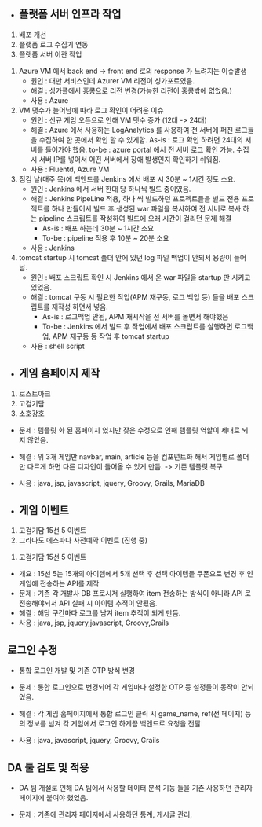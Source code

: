 * ## 플랫폼 서버 인프라 작업
1. 배포 개선
2. 플랫폼 로그 수집기 연동
3. 플랫폼 서버 이관 작업


1) Azure VM 에서 back end -> front end 로의 response 가 느려지는 이슈발생
	* 원인 : 대만 서비스인데 Azurer VM 리전이 싱가포르였음.
	* 해결 : 싱가폴에서 홍콩으로 리전 변경(가능한 리전이 홍콩밖에 없었음.)
	* 사용 : Azure
2) VM 댓수가 늘어남에 따라 로그 확인이 어려운 이슈
	* 원인 : 신규 게임 오픈으로 인해 VM 댓수 증가 (12대 -> 24대)
	* 해결 : Azure 에서 사용하는 LogAnalytics 를 사용하여 전 서버에 퍼진 로그들을 수집하여 한 곳에서 확인 할 수 있게함.
		As-is : 로그 확인 하려면 24대의 서버를 들어가야 했음.
		to-be : azure portal 에서 전 서버 로그 확인 가능. 수집 시 서버 IP를 넣어서 어떤 서버에서 장애 발생인지 확인하기 쉬워짐.
	* 사용 : Fluentd, Azure VM 
3) 점검 날(매주 목)에 백엔드를 Jenkins 에서 배포 시 30분 ~ 1시간 정도 소요.
	* 원인 : Jenkins 에서 서버 한대 당 하나씩 빌드 중이였음.
	* 해결 : Jenkins PipeLine 적용, 하나 씩 빌드하던 프로젝트들을 빌드 전용 프로젝트를 하나 만들어서 빌드 후 생성된 war 파일을 복사하여 전 서버로 복사 하는 pipeline 스크립트를 작성하여 빌드에 오래 시간이 걸리던 문제 해결
		* As-is : 배포 하는데 30분 ~ 1시간 소요
		* To-be : pipeline 적용 후 10분 ~ 20분 소요
	* 사용 : Jenkins
4) tomcat startup 시 tomcat 폴더 안에 있던 log 파일 백업이 안되서 용량이 늘어남.
	* 원인 : 배포 스크립트 확인 시 Jenkins 에서 온 war 파일을 startup 만 시키고 있었음.
	* 해결 :  tomcat 구동 시 필요한 작업(APM 재구동, 로그 백업 등) 들을 배포 스크립트를 재작성 하면서 넣음.
		* As-is : 로그백업 안됨, APM 재시작을 전 서버를 돌면서 해야했음
		* To-be : Jenkins 에서 빌드 후 작업에서 배포 스크립트를 실행하면 로그백업, APM 재구동 등 작업 후 tomcat startup
	* 사용 : shell script


* ## 게임 홈페이지 제작
1. 로스트아크
2. 고검기담
3. 소호강호

* 문제 : 템플릿 화 된 홈페이지 였지만 잦은 수정으로 인해 템플릿 역할이 제대로 되지 않았음.
* 해결 : 위 3개 게임만 navbar, main, article 등을 컴포넌트화 해서 게임별로 폴더만 다르게 하면 다른 디자인이 들어올 수 있게 만듬. -> 기존 템플릿 복구
* 사용 : java, jsp, javascript, jquery, Groovy, Grails, MariaDB

* ## 게임 이벤트
1. 고검기담 15선 5 이벤트
2. 그라나도 에스파다 사전예약 이벤트 (진행 중)

1) 고검기담 15선 5 이벤트
* 개요 : 15선 5는 15개의 아이템에서 5개 선택 후 선택 아이템들 쿠폰으로 변경 후 인게임에 전송하는 API를 제작
* 문제 : 기존 각 개발사 DB 프로시저 실행하여 item 전송하는 방식이 아니라 API 로 전송해야되서 API 실패 시 아이템 추적이 안됬음.
* 해결 : 해당 구간마다 로그를 남겨 item 추적이 되게 만듬.
* 사용 : java, jsp, jquery,javascript, Groovy,Grails


## 로그인 수정
* 통합 로그인 개발 및 기존 OTP 방식 변경

* 문제 : 통합 로그인으로 변경되어 각 게임마다 설정한 OTP 등 설정들이 동작이 안되었음.
* 해결 : 각 게임 홈페이지에서 통합 로그인 클릭 시 game_name, ref(전 페이지) 등의 정보를 넘겨 각 게임에서 로그인 하게끔 백엔드로 요청을 전달
* 사용 : java, javascript, jquery, Groovy, Grails

## DA 툴 검토 및 적용
* DA 팀 개설로 인해 DA 팀에서 사용할 데이터 분석 기능 들을 기존 사용하던 관리자 페이지에 붙여야 했었음. 

* 문제 : 기존에 관리자 페이지에서 사용하던 통계, 게시글 관리,
